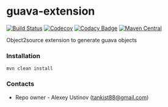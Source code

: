 # guava-extension #

[![Build Status](https://travis-ci.org/tankist88/guava-extension.svg?branch=master)](https://travis-ci.org/tankist88/guava-extension)
[![Codecov](https://img.shields.io/codecov/c/github/tankist88/guava-extension.svg)](https://codecov.io/gh/tankist88/guava-extension)
[![Codacy Badge](https://api.codacy.com/project/badge/Grade/b579b8638a5d41f7a2bcc9b470b77cb9)](https://www.codacy.com/project/tankist88/guava-extension/dashboard?utm_source=github.com&amp;utm_medium=referral&amp;utm_content=tankist88/guava-extension&amp;utm_campaign=Badge_Grade_Dashboard)
[![Maven Central](https://img.shields.io/maven-central/v/com.github.tankist88/guava-extension.svg)](http://search.maven.org/#search%7Cga%7C1%7Cg%3A%22com.github.tankist88%22%20a%3A%22guava-extension%22)

Object2source extension to generate guava objects

### Installation ###

```text
mvn clean install
```

### Contacts ###

* Repo owner - Alexey Ustinov (tankist88@gmail.com)
